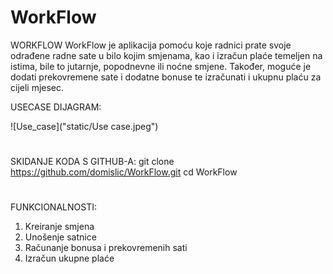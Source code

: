 # WorkFlow

WORKFLOW
WorkFlow je aplikacija pomoću koje radnici prate svoje odrađene radne sate u bilo kojim smjenama, kao i izračun plaće temeljen na istima, bile to jutarnje, popodnevne ili noćne smjene. Također, moguće je dodati prekovremene sate i dodatne bonuse te izračunati i ukupnu plaću za cijeli mjesec. 

USECASE DIJAGRAM: 

![Use_case]("static/Use case.jpeg")

#
SKIDANJE KODA S GITHUB-A: 
git clone https://github.com/domislic/WorkFlow.git
cd WorkFlow
#
FUNKCIONALNOSTI:
1. Kreiranje smjena
2. Unošenje satnice
3. Računanje bonusa i prekovremenih sati
3. Izračun ukupne plaće

